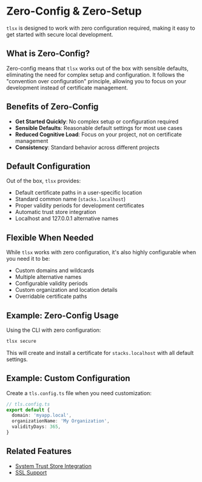 # Zero-Config & Zero-Setup

`tlsx` is designed to work with zero configuration required, making it easy to get started with secure local development.

## What is Zero-Config?

Zero-config means that `tlsx` works out of the box with sensible defaults, eliminating the need for complex setup and configuration. It follows the "convention over configuration" principle, allowing you to focus on your development instead of certificate management.

## Benefits of Zero-Config

- **Get Started Quickly**: No complex setup or configuration required
- **Sensible Defaults**: Reasonable default settings for most use cases
- **Reduced Cognitive Load**: Focus on your project, not on certificate management
- **Consistency**: Standard behavior across different projects

## Default Configuration

Out of the box, `tlsx` provides:

- Default certificate paths in a user-specific location
- Standard common name (`stacks.localhost`)
- Proper validity periods for development certificates
- Automatic trust store integration
- Localhost and 127.0.0.1 alternative names

## Flexible When Needed

While `tlsx` works with zero configuration, it's also highly configurable when you need it to be:

- Custom domains and wildcards
- Multiple alternative names
- Configurable validity periods
- Custom organization and location details
- Overridable certificate paths

## Example: Zero-Config Usage

Using the CLI with zero configuration:

```bash
tlsx secure
```

This will create and install a certificate for `stacks.localhost` with all default settings.

## Example: Custom Configuration

Create a `tls.config.ts` file when you need customization:

```ts
// tls.config.ts
export default {
  domain: 'myapp.local',
  organizationName: 'My Organization',
  validityDays: 365,
}
```

## Related Features

- [System Trust Store Integration](/features/system-trust-store)
- [SSL Support](/features/ssl-support)